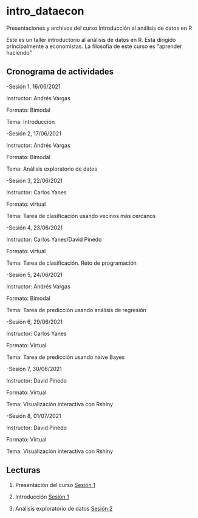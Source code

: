 # intro_dataecon
Presentaciones y archivos del curso Introducción al análisis de datos en R

Este es un taller introductorio al análisis de datos en R. Está dirigido principalmente a economistas. La filosofía de este curso es "aprender haciendo"



## Cronograma de actividades

-Sesión 1, 16/06/2021

Instructor: Andrés Vargas

Formato: Bimodal

Tema: Introducción

-Sesión 2, 17/06/2021

Instructor: Andrés Vargas

Formato: Bimodal

Tema: Análisis exploratorio de datos

-Sesión 3, 22/06/2021

Instructor: Carlos Yanes

Formato: virtual

Tema: Tarea de clasificación usando vecinos más cercanos

-Sesión 4, 23/06/2021

Instructor: Carlos Yanes/David Pinedo

Formato: virtual

Tema: Tarea de clasificación. Reto de programación

-Sesión 5, 24/06/2021

Instructor: Andrés Vargas

Formato: Bimodal

Tema: Tarea de predicción usando análisis de regresión


-Sesión 6, 29/06/2021

Instructor: Carlos Yanes

Formato: Virtual

Tema: Tarea de predicción usando naive Bayes

-Sesión 7, 30/06/2021

Instructor: David Pinedo

Formato: Virtual

Tema: Visualización interactiva con Rshiny

-Sesión 8, 01/07/2021

Instructor: David Pinedo

Formato: Virtual

Tema: Visualización interactiva con Rshiny


## Lecturas

1. Presentación del curso [Sesión 1](https://raw.githack.com/andvarga-eco/intro_dataecon/main/00-Intro.html)

2. Introducción [Sesión 1](https://raw.githack.com/andvarga-eco/intro_dataecon/main/01-Intro.html)

3. Análisis exploratorio de datos [Sesión 2](https://raw.githack.com/andvarga-eco/intro_dataecon/main/02-EDA.html)


